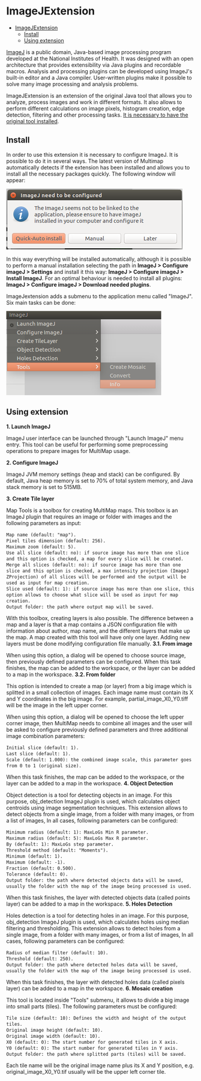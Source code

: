 # ImageJExtension

- [ImageJExtension](#imagejextension)
	- [Install](#install)
	- [Using extension](#using-extension)


[ImageJ](https://imagej.nih.gov/ij/index.html) is a public domain, Java-based image processing program developed at the National Institutes of Health. It was designed with an open architecture that provides extensibility via Java plugins and recordable macros. Analysis and processing plugins can be developed using ImageJ's built-in editor and a Java compiler. User-written plugins make it possible to solve many image processing and analysis problems.

ImageJExtension is an extension of the original Java tool that allows you to analyze, process images and work in different formats. It also allows to perform different calculations on image pixels, histogram creation, edge detection, filtering and other processing tasks. [It is necessary to have the original tool installed](https://imagej.nih.gov/ij/download.html).



## Install

In order to use this extension it is necessary to configure ImageJ. It is possible to do it in several ways. The latest version of Multimap automatically detects if the extension has been installed and allows you to install all the necessary packages quickly. The following window will appear:

![picture](images/quickinstall.png)

In this way everything will be installed automatically, although it is possible to perform a manual installation selecting the path in **ImageJ > Configure imageJ > Settings** and install it this way: **ImageJ > Configure imageJ > Install ImageJ**. For an optimal behaviour is needed to install all plugins: **ImageJ > Configure imageJ > Download needed plugins**.


ImageJextension adds a submenu to the application menu called "ImageJ". Six main tasks can be done:

![picture](images/imagejmenu.png)


## Using extension


**1. Launch ImageJ**

ImageJ user interface can be launched through "Launch ImageJ" menu entry. This tool can be useful for performing some preprocessing operations to prepare images for MultiMap usage.

**2. Configure ImageJ**

ImageJ JVM memory settings (heap and stack) can be configured. By default, Java heap memory is set to 70% of total system memory, and Java stack memory is set to 515MB.

**3. Create Tile layer**

Map Tools is a toolbox for creating MultiMap maps. This toolbox is an ImageJ plugin that requires an image or folder with images and the following parameters as input:

    Map name (default: "map").
    Pixel tiles dimension (default: 256).
    Maximum zoom (default: 5).
    Use all slice (default: no): if source image has more than one slice and this option is checked, a map for every slice will be created.
    Merge all slices (default: no): if source image has more than one slice and this option is checked, a max intensity projection (ImageJ ZProjection) of all slices will be performed and the output will be used as input for map creation.
    Slice used (default: 1): if source image has more than one slice, this option allows to choose what slice will be used as input for map creation.
    Output folder: the path where output map will be saved.

With this toolbox, creating layers is also possible. The difference between a map and a layer is that a map contains a JSON configuration file with information about author, map name, and the different layers that make up the map. A map created with this tool will have only one layer. Adding new layers must be done modifying configuration file manually.
**3.1. From image**

When using this option, a dialog will be opened to choose source image, then previously defined parameters can be configured. When this task finishes, the map can be added to the workspace, or the layer can be added to a map in the workspace.
**3.2. From folder**

This option is intended to create a map (or layer) from a big image which is splitted in a small collection of images. Each image name must contain its X and Y coordinates in the big image. For example, partial_image_X0_Y0.tiff will be the image in the left upper corner.

When using this option, a dialog will be opened to choose the left upper corner image, then MultiMap needs to combine all images and the user will be asked to configure previously defined parameters and three additional image combination parameters:

    Initial slice (default: 1).
    Last slice (default: 1).
    Scale (default: 1.000): the combined image scale, this parameter goes from 0 to 1 (original size).

When this task finishes, the map can be added to the workspace, or the layer can be added to a map in the workspace.
**4. Object Detection**

Object detection is a tool for detecting objects in an image. For this purpose, obj_detection ImageJ plugin is used, which calculates object centroids using image segmentation techniques. This extension allows to detect objects from a single image, from a folder with many images, or from a list of images, In all cases, following parameters can be configured:

    Minimum radius (default: 1): MaxLoGs Min R parameter.
    Maximum radius (default: 5): MaxLoGs Max R parameter.
    By (default: 1): MaxLoGs step parameter.
    Threshold method (default: "Moments").
    Minimum (default: 1).
    Maximum (default: -1).
    Fraction (default: 0.500).
    Tolerance (default: 0).
    Output folder: the path where detected objects data will be saved, usually the folder with the map of the image being processed is used.

When this task finishes, the layer with detected objects data (called points layer) can be added to a map in the workspace.
**5. Holes Detection**

Holes detection is a tool for detecting holes in an image. For this purpose, obj_detection ImageJ plugin is used, which calculates holes using median filtering and thresholding. This extension allows to detect holes from a single image, from a folder with many images, or from a list of images, In all cases, following parameters can be configured:

    Radius of median filter (default: 10).
    Threshold (default: 250).
    Output folder: the path where detected holes data will be saved, usually the folder with the map of the image being processed is used.

When this task finishes, the layer with detected holes data (called pixels layer) can be added to a map in the workspace.
**6. Mosaic creation**

This tool is located inside "Tools" submenu, it allows to divide a big image into small parts (tiles). The following parameters must be configured:

    Tile size (default: 10): Defines the width and height of the output tiles.
    Original image height (default: 10).
    Original image width (default: 10).
    X0 (default: 0): The start number for generated tiles in X axis.
    Y0 (default: 0): The start number for generated tiles in Y axis.
    Output folder: the path where splitted parts (tiles) will be saved.

Each tile name will be the original image name plus its X and Y position, e.g. original_image_X0_Y0.tif usually will be the upper left corner tile.



